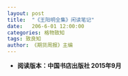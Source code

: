 ```yaml
---
layout: post
title:  "《王阳明全集》闲读笔记"
date:   206-6-01 12:00:00
categories: 格物致知
tags: 致良知
author: 《期货周报》主编
---
```


* **阅读版本：中国书店出版社 2015年9月**
